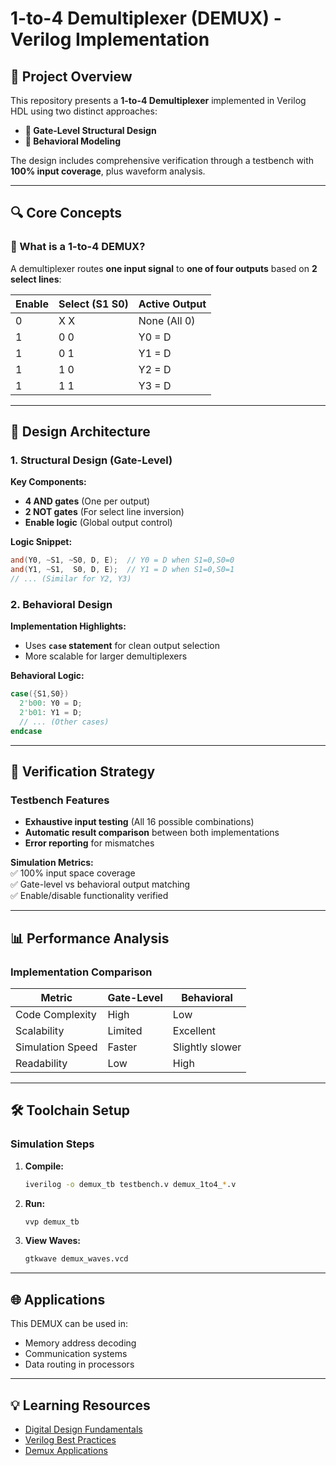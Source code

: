# **1-to-4 Demultiplexer (DEMUX) - Verilog Implementation**  

## **🚀 Project Overview**  
This repository presents a **1-to-4 Demultiplexer** implemented in Verilog HDL using two distinct approaches:  
- **🔧 Gate-Level Structural Design**  
- **🧠 Behavioral Modeling**  

The design includes comprehensive verification through a testbench with **100% input coverage**, plus waveform analysis.  

---

## **🔍 Core Concepts**  

### **📡 What is a 1-to-4 DEMUX?**  
A demultiplexer routes **one input signal** to **one of four outputs** based on **2 select lines**:  

| **Enable** | **Select (S1 S0)** | **Active Output** |
|------------|--------------------|-------------------|
| 0          | X X                | None (All 0)      |
| 1          | 0 0                | Y0 = D            |
| 1          | 0 1                | Y1 = D            |
| 1          | 1 0                | Y2 = D            |
| 1          | 1 1                | Y3 = D            |

---

## **🎨 Design Architecture**  

### **1. Structural Design (Gate-Level)**  
**Key Components:**  
- **4 AND gates** (One per output)  
- **2 NOT gates** (For select line inversion)  
- **Enable logic** (Global output control)  

**Logic Snippet:**  
```verilog
and(Y0, ~S1, ~S0, D, E);  // Y0 = D when S1=0,S0=0
and(Y1, ~S1,  S0, D, E);  // Y1 = D when S1=0,S0=1
// ... (Similar for Y2, Y3)
```

### **2. Behavioral Design**  
**Implementation Highlights:**  
- Uses **`case` statement** for clean output selection  
- More scalable for larger demultiplexers  

**Behavioral Logic:**  
```verilog
case({S1,S0})
  2'b00: Y0 = D;
  2'b01: Y1 = D;
  // ... (Other cases)
endcase
```

---

## **🧪 Verification Strategy**  

### **Testbench Features**  
- **Exhaustive input testing** (All 16 possible combinations)  
- **Automatic result comparison** between both implementations  
- **Error reporting** for mismatches  

**Simulation Metrics:**  
✅ 100% input space coverage  
✅ Gate-level vs behavioral output matching  
✅ Enable/disable functionality verified  

---

## **📊 Performance Analysis**  

### **Implementation Comparison**  
| **Metric**       | **Gate-Level** | **Behavioral** |
|------------------|----------------|----------------|
| Code Complexity  | High           | Low            |
| Scalability      | Limited        | Excellent      |
| Simulation Speed | Faster         | Slightly slower|
| Readability      | Low            | High           |

---

## **🛠️ Toolchain Setup**  

### **Simulation Steps**  
1. **Compile:**  
   ```bash
   iverilog -o demux_tb testbench.v demux_1to4_*.v
   ```
2. **Run:**  
   ```bash
   vvp demux_tb
   ```
3. **View Waves:**  
   ```bash
   gtkwave demux_waves.vcd
   ```

---

## **🌐 Applications**  
This DEMUX can be used in:  
- Memory address decoding  
- Communication systems  
- Data routing in processors  



---

## **💡 Learning Resources**  
- [Digital Design Fundamentals](https://example.com/digital-design)  
- [Verilog Best Practices](https://example.com/verilog-guide)  
- [Demux Applications](https://example.com/demux-uses)  
